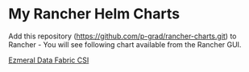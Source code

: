 # My Rancher Helm Charts
Add this repository (https://github.com/p-grad/rancher-charts.git) to Rancher - You will see following  chart available from the Rancher GUI.   
  

[Ezmeral Data Fabric CSI](charts/edf-csi/1.0/)
